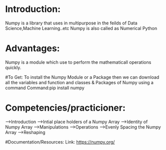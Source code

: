 # Introduction:
Numpy is a library that uses in multipurpose in the feilds of Data Science,Machine Learning..etc
Numpy is also called as Numerical Python

# Advantages:
Numpy is a module which use to perform the mathematicall operations quickly.

#To Get:
To install the Numpy Module or a Package then we can download all the variables and function and classes & Packages of Numpy using a command
   Command:pip install numpy
   
# Competencies/practicioner:
-->Introduction
-->Intial place holders of a Numpy Array
-->Identity of Numpy Array
-->Manipulations
-->Operations
-->Evenly Spacing the Numpy Array
-->Reshaping

#Documentation/Resources:
Link: https://numpy.org/


